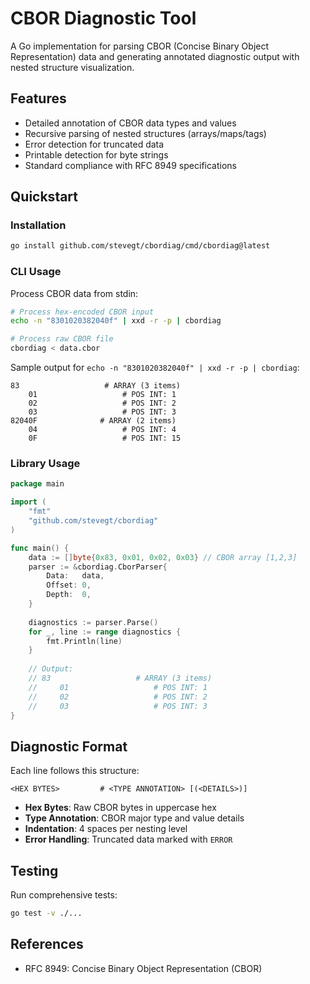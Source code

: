 # CBOR Diagnostic Tool

A Go implementation for parsing CBOR (Concise Binary Object Representation) data and generating annotated diagnostic output with nested structure visualization.

## Features

- Detailed annotation of CBOR data types and values
- Recursive parsing of nested structures (arrays/maps/tags)
- Error detection for truncated data
- Printable detection for byte strings
- Standard compliance with RFC 8949 specifications

## Quickstart

### Installation
```bash
go install github.com/stevegt/cbordiag/cmd/cbordiag@latest
```

### CLI Usage
Process CBOR data from stdin:
```bash
# Process hex-encoded CBOR input
echo -n "8301020382040f" | xxd -r -p | cbordiag

# Process raw CBOR file
cbordiag < data.cbor
```

Sample output for `echo -n "8301020382040f" | xxd -r -p | cbordiag`:
```
83                   # ARRAY (3 items)
    01                   # POS INT: 1
    02                   # POS INT: 2
    03                   # POS INT: 3
82040F              # ARRAY (2 items)
    04                   # POS INT: 4
    0F                   # POS INT: 15
```

### Library Usage
```go
package main

import (
    "fmt"
    "github.com/stevegt/cbordiag"
)

func main() {
    data := []byte{0x83, 0x01, 0x02, 0x03} // CBOR array [1,2,3]
    parser := &cbordiag.CborParser{
        Data:   data,
        Offset: 0,
        Depth:  0,
    }
    
    diagnostics := parser.Parse()
    for _, line := range diagnostics {
        fmt.Println(line)
    }
    
    // Output:
    // 83                   # ARRAY (3 items)
    //     01                   # POS INT: 1
    //     02                   # POS INT: 2
    //     03                   # POS INT: 3
}
```

## Diagnostic Format
Each line follows this structure:
```
<HEX BYTES>         # <TYPE ANNOTATION> [(<DETAILS>)]
```
- **Hex Bytes**: Raw CBOR bytes in uppercase hex
- **Type Annotation**: CBOR major type and value details
- **Indentation**: 4 spaces per nesting level
- **Error Handling**: Truncated data marked with `ERROR`

## Testing
Run comprehensive tests:
```bash
go test -v ./...
```

## References
- RFC 8949: Concise Binary Object Representation (CBOR)

